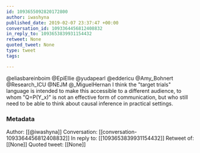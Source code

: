 ```yaml
---
id: 1093655092820172800
author: iwashyna
published_date: 2019-02-07 23:37:47 +00:00
conversation_id: 1093364456812408832
in_reply_to: 1093653839931154432
retweet: None
quoted_tweet: None
type: tweet
tags:

---
```


@eliasbareinboim @EpiEllie @yudapearl @eddericu @Amy_Bohnert @Research_ICU @NEJM @_MiguelHernan I think the "target trials" language is intended to make this accessible to a different audience, to whom "Q=P(Y_x)" is not an effective form of communication, but who still need to be able to think about causal inference in practical settings.

### Metadata

Author: [[@iwashyna]]
Conversation: [[conversation-1093364456812408832]]
In reply to: [[1093653839931154432]]
Retweet of: [[None]]
Quoted tweet: [[None]]
